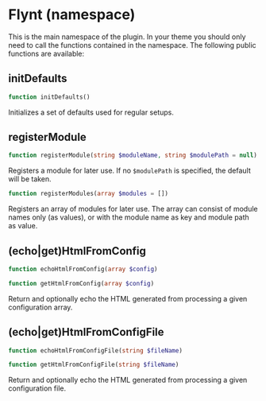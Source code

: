 # Flynt (namespace)

This is the main namespace of the plugin. In your theme you should only need to call the functions contained in the namespace. The following public functions are available:

## initDefaults
```php
function initDefaults()
```
Initializes a set of defaults used for regular setups.

## registerModule
```php
function registerModule(string $moduleName, string $modulePath = null)
```
Registers a module for later use. If no `$modulePath` is specified, the default will be taken.

```php
function registerModules(array $modules = [])
```
Registers an array of modules for later use. The array can consist of module names only (as values), or with the module name as key and module path as value.

## (echo|get)HtmlFromConfig
```php
function echoHtmlFromConfig(array $config)
```
```php
function getHtmlFromConfig(array $config)
```
Return and optionally echo the HTML generated from processing a given configuration array.

## (echo|get)HtmlFromConfigFile
```php
function echoHtmlFromConfigFile(string $fileName)
```
```php
function getHtmlFromConfigFile(string $fileName)
```
Return and optionally echo the HTML generated from processing a given configuration file.
